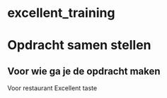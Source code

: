 # excellent_training

# Opdracht samen stellen

## Voor wie ga je de opdracht maken

Voor restaurant Excellent taste